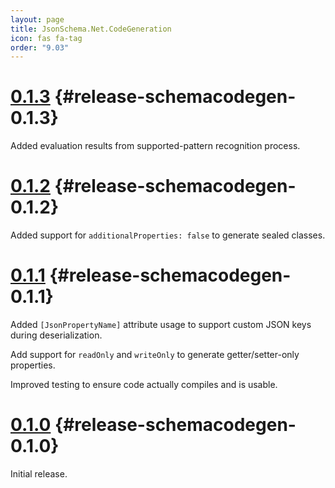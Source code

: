 ```yaml
---
layout: page
title: JsonSchema.Net.CodeGeneration
icon: fas fa-tag
order: "9.03"
---
```

# [0.1.3](https://github.com/gregsdennis/json-everything/pull/535) {#release-schemacodegen-0.1.3}

Added evaluation results from supported-pattern recognition process.

# [0.1.2](https://github.com/gregsdennis/json-everything/pull/509) {#release-schemacodegen-0.1.2}

Added support for `additionalProperties: false` to generate sealed classes.

# [0.1.1](https://github.com/gregsdennis/json-everything/pull/509) {#release-schemacodegen-0.1.1}

Added `[JsonPropertyName]` attribute usage to support custom JSON keys during deserialization.

Add support for `readOnly` and `writeOnly` to generate getter/setter-only properties.

Improved testing to ensure code actually compiles and is usable.

# [0.1.0](https://github.com/gregsdennis/json-everything/pull/505) {#release-schemacodegen-0.1.0}

Initial release.
